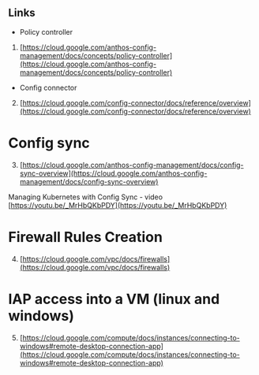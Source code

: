 

## Links

- Policy controller 
1. [https://cloud.google.com/anthos-config-management/docs/concepts/policy-controller](https://cloud.google.com/anthos-config-management/docs/concepts/policy-controller)

- Config connector
2. [https://cloud.google.com/config-connector/docs/reference/overview](https://cloud.google.com/config-connector/docs/reference/overview)

# Config sync 
3. [https://cloud.google.com/anthos-config-management/docs/config-sync-overview](https://cloud.google.com/anthos-config-management/docs/config-sync-overview)

Managing Kubernetes with Config Sync - video
[https://youtu.be/_MrHbQKbPDY](https://youtu.be/_MrHbQKbPDY)

# Firewall Rules Creation 
4. [https://cloud.google.com/vpc/docs/firewalls](https://cloud.google.com/vpc/docs/firewalls)

# IAP access into a VM (linux and windows)
5. [https://cloud.google.com/compute/docs/instances/connecting-to-windows#remote-desktop-connection-app](https://cloud.google.com/compute/docs/instances/connecting-to-windows#remote-desktop-connection-app)